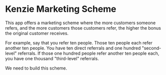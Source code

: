 # Kenzie Marketing Scheme

This app offers a marketing scheme where the more customers someone refers, and the more customers those customers refer, the higher the bonus the original customer receives.

For example, say that you refer ten people. Those ten people each refer another ten people. You have ten direct referrals and one hundred "second-level" referrals. If those one hundred people refer another ten people each, you have one thousand "third-level" referrals.

We need to build this scheme.
